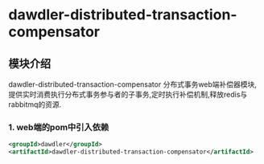 # dawdler-distributed-transaction-compensator

## 模块介绍

dawdler-distributed-transaction-compensator 分布式事务web端补偿器模块,提供实时消费执行分布式事务参与者的子事务,定时执行补偿机制,释放redis与rabbitmq的资源.

### 1. web端的pom中引入依赖

```xml
<groupId>dawdler</groupId>
<artifactId>dawdler-distributed-transaction-compensator</artifactId>
```
